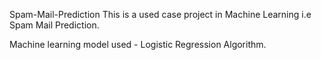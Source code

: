 Spam-Mail-Prediction
This is a used case project in Machine Learning i.e Spam Mail Prediction.

Machine learning model used - Logistic Regression Algorithm.
